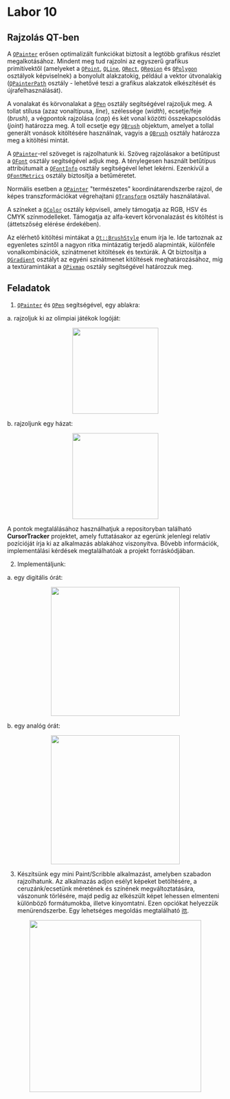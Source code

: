 # Labor 10

## Rajzolás QT-ben

A [```QPainter```](https://doc.qt.io/qt-5/qpainter.html) erősen optimalizált funkciókat biztosít a legtöbb grafikus részlet megalkotásához. Mindent meg tud rajzolni az egyszerű grafikus primitívektől (amelyeket a [```QPoint```](https://doc.qt.io/qt-5/qpoint.html), [```QLine```](https://doc.qt.io/qt-5/qline.html), [```QRect```](https://doc.qt.io/qt-5/qrect.html), [```QRegion```](https://doc.qt.io/qt-5/qregion.html) és [```QPolygon```](https://doc.qt.io/qt-5/qpolygon.html) osztályok képviselnek) a bonyolult alakzatokig, például a vektor útvonalakig ([```QPainterPath```](https://doc.qt.io/qt-5/qpainterpath.html) osztály - lehetővé teszi a grafikus alakzatok elkészítését és újrafelhasználását).

A vonalakat és körvonalakat a [```QPen```](https://doc.qt.io/qt-5/qpen.html) osztály segítségével rajzoljuk meg. A tollat stílusa (azaz vonaltípusa, _line_), szélessége (_width_), ecsetje/feje (_brush_), a végpontok rajzolása (_cap_) és két vonal közötti összekapcsolódás (_joint_) határozza meg. A toll ecsetje egy [```QBrush```](https://doc.qt.io/qt-5/qbrush.html) objektum, amelyet a tollal generált vonások kitöltésére használnak, vagyis a [```QBrush```](https://doc.qt.io/qt-5/qbrush.html) osztály határozza meg a kitöltési mintát.

A [```QPainter```](https://doc.qt.io/qt-5/qpainter.html)-rel szöveget is rajzolhatunk ki. Szöveg rajzolásakor a betűtípust a [```QFont```](https://doc.qt.io/qt-5/qfont.html) osztály segítségével adjuk meg. A ténylegesen használt betűtípus attribútumait a [```QFontInfo```](https://doc.qt.io/qt-5/qfontinfo.html) osztály segítségével lehet lekérni. Ezenkívül a [```QFontMetrics```](https://doc.qt.io/qt-5/qfontmetrics.html) osztály biztosítja a betűméretet.

Normális esetben a [```QPainter```](https://doc.qt.io/qt-5/qpainter.html) "természetes" koordinátarendszerbe rajzol, de képes transzformációkat végrehajtani [```QTransform```](https://doc.qt.io/qt-5/qtransform.html) osztály használatával. 

A színeket a [```QColor```](https://doc.qt.io/qt-5/qcolor.html) osztály képviseli, amely támogatja az RGB, HSV és CMYK színmodelleket. Támogatja az alfa-kevert körvonalazást és kitöltést is (áttetszőség elérése érdekében).

Az elérhető kitöltési mintákat a [```Qt::BrushStyle```](https://doc.qt.io/qt-5/qt.html#BrushStyle-enum) enum írja le. Ide tartoznak az egyenletes színtől a nagyon ritka mintázatig terjedő alapminták, különféle vonalkombinációk, színátmenet kitöltések és textúrák. A Qt biztosítja a [```QGradient```](https://doc.qt.io/qt-5/qgradient.html) osztályt az egyéni színátmenet kitöltések meghatározásához, míg a textúramintákat a [```QPixmap```](https://doc.qt.io/qt-5/qpixmap.html) osztály segítségével határozzuk meg.

## Feladatok

1. [```QPainter```](https://doc.qt.io/qt-5/qpainter.html) és [```QPen```](https://doc.qt.io/qt-5/qpen.html) segítségével, egy ablakra:
  
  a. rajzoljuk ki az olimpiai játékok logóját: 
  <p align="center"> <img src="https://i.ibb.co/Gp77SWZ/house.png" width=200px> </p>
  b. rajzoljunk egy házat: 
  <p align="center"> <img src="https://i.ibb.co/G3WJKV6/ahouse.png" width=200px> </p>

A pontok megtalálásához használhatjuk a repositoryban található **CursorTracker** projektet, amely futtatásakor az egerünk jelenlegi relatív pozícióját írja ki az alkalmazás ablakához viszonyítva. Bővebb információk, implementálási kérdések megtalálhatóak a projekt forráskódjában.

2. Implementáljunk:
  
  a. egy digitális órát: 
  <p align="center"> <img src="https://i.ibb.co/yd7n2bq/digitalclock.png" width=300px> </p>
  b. egy analóg órát:       
 <p align="center"> <img src="https://i.ibb.co/5RWkG1z/clock.png" width=300px> </p>

3. Készítsünk egy mini Paint/Scribble alkalmazást, amelyben szabadon rajzolhatunk. Az alkalmazás adjon esélyt képeket betöltésére, a ceruzánk/ecsetünk méretének és színének megváltoztatására, vászonunk törlésére, majd pedig az elkészült képet lehessen elmenteni különböző formátumokba, illetve kinyomtatni. Ezen opciókat helyezzük menürendszerbe. 
Egy lehetséges megoldás megtalálható [itt](https://doc.qt.io/qt-5/qtwidgets-widgets-scribble-example.html).
 <p align="center">
 <img src="https://i.ibb.co/VLX9BJT/scribble.png" width=400px> 
 </p>
